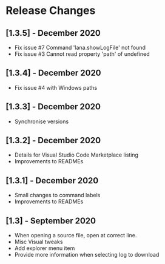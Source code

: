 # Release Changes
## [1.3.5] - December 2020
- Fix issue #7 Command 'lana.showLogFile' not found
- Fix issue #3 Cannot read property 'path' of undefined

## [1.3.4] - December 2020
- Fix issue #4 with Windows paths

## [1.3.3] - December 2020
- Synchronise versions

## [1.3.2] - December 2020
- Details for Visual Studio Code Marketplace listing
- Improvements to READMEs

## [1.3.1] - December 2020
- Small changes to command labels
- Improvements to READMEs

## [1.3] - September 2020
- When opening a source file, open at correct line.
- Misc Visual tweaks
- Add explorer menu item
- Provide more information when selecting log to download
